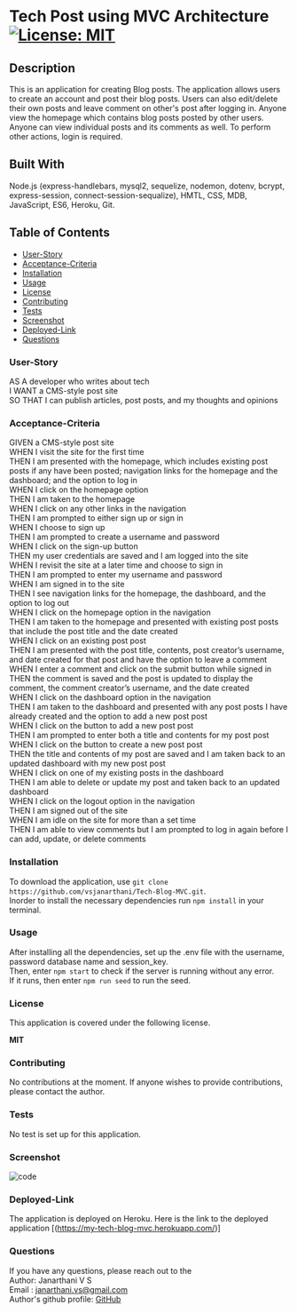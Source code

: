 # Tech Post using MVC Architecture [![License: MIT](https://img.shields.io/badge/License-MIT-yellow.svg)](https://opensource.org/licenses/MIT)

## Description
This is an application for creating Blog posts. The application allows users to create an account and post their blog posts. Users can also edit/delete their own posts and leave comment on other's post after logging in. Anyone view the homepage which contains blog posts posted by other users. Anyone can view individual posts and its comments as well. To perform other actions, login is required. 

## Built With
Node.js (express-handlebars, mysql2, sequelize, nodemon, dotenv, bcrypt, express-session, connect-session-sequalize), HMTL, CSS, MDB, JavaScript, ES6, Heroku, Git.

## Table of Contents
* [User-Story](#User-Story)
* [Acceptance-Criteria](#Acceptance-Criteria)
* [Installation](#Installation)
* [Usage](#Usage)
* [License](#License)
* [Contributing](#Contributing)
* [Tests](#Tests)
* [Screenshot](#Screenshot)
* [Deployed-Link](#Deployed-Link)
* [Questions](#Questions)

### User-Story
AS A developer who writes about tech <br>
I WANT a CMS-style post site <br>
SO THAT I can publish articles, post posts, and my thoughts and opinions

### Acceptance-Criteria
GIVEN a CMS-style post site <br>
WHEN I visit the site for the first time <br>
THEN I am presented with the homepage, which includes existing post posts if any have been posted;
 navigation links for the homepage and the dashboard; and the option to log in <br>
WHEN I click on the homepage option <br>
THEN I am taken to the homepage <br>
WHEN I click on any other links in the navigation <br>
THEN I am prompted to either sign up or sign in <br>
WHEN I choose to sign up <br>
THEN I am prompted to create a username and password <br>
WHEN I click on the sign-up button <br>
THEN my user credentials are saved and I am logged into the site <br>
WHEN I revisit the site at a later time and choose to sign in <br>
THEN I am prompted to enter my username and password <br>
WHEN I am signed in to the site <br>
THEN I see navigation links for the homepage, the dashboard, and the option to log out <br>
WHEN I click on the homepage option in the navigation <br>
THEN I am taken to the homepage and presented with existing post posts that include the post title and the date created <br>
WHEN I click on an existing post post <br>
THEN I am presented with the post title, contents, post creator’s username, and date created for that post and have the option to leave a comment <br>
WHEN I enter a comment and click on the submit button while signed in <br>
THEN the comment is saved and the post is updated to display the comment, the comment creator’s username, and the date created <br>
WHEN I click on the dashboard option in the navigation <br>
THEN I am taken to the dashboard and presented with any post posts I have already created and the option to add a new post post <br>
WHEN I click on the button to add a new post post <br>
THEN I am prompted to enter both a title and contents for my post post <br>
WHEN I click on the button to create a new post post <br>
THEN the title and contents of my post are saved and I am taken back to an updated dashboard with my new post post <br>
WHEN I click on one of my existing posts in the dashboard <br>
THEN I am able to delete or update my post and taken back to an updated dashboard <br>
WHEN I click on the logout option in the navigation <br>
THEN I am signed out of the site <br>
WHEN I am idle on the site for more than a set time <br>
THEN I am able to view comments but I am prompted to log in again before I can add, update, or delete comments <br>

### Installation
To download the application, use 
```git clone https://github.com/vsjanarthani/Tech-Blog-MVC.git```. <br>
Inorder to install the necessary dependencies run 
```npm install``` 
in your terminal. 

### Usage
After installing all the dependencies, set up the .env file with the username, password database name and session_key. <br> Then, enter 
```npm start``` 
to check if the server is running without any error. <br> If it runs, then enter
```npm run seed``` 
to run the seed.

### License
This application is covered under the following license. 

**MIT**

### Contributing 
No contributions at the moment. If anyone wishes to provide contributions, please contact the author.

### Tests
No test is set up for this application.

### Screenshot
![code](./assets/screenshot.png)

### Deployed-Link
The application is deployed on Heroku. Here is the link to the deployed application [(https://my-tech-blog-mvc.herokuapp.com/)]
### Questions
If you have any questions, please reach out to the<br>
Author: Janarthani V S <br>
Email : <janarthani.vs@gmail.com> <br>
Author's github profile: [GitHub](https://github.com/vsjanarthani)
